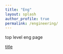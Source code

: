 ```yaml
---
title: "Eng"
layout: splash
author_profile: true
permalink: /engineering/
---
```


top level eng page

[title](https://www.graysongalisky.com/engineering/depth_v1)